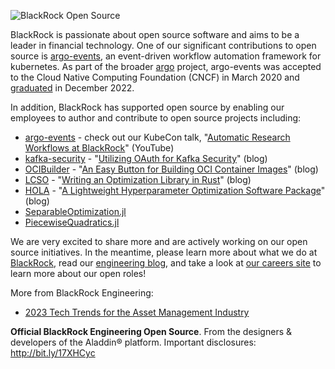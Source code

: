 ![BlackRock Open Source](https://github.com/blackrock/.github/blob/main/images/blk-ossp2.png) 

BlackRock is passionate about open source software and aims to be a leader in financial technology.
One of our significant contributions to open source is [argo-events](https://github.com/argoproj/argo-events), an
event-driven workflow automation framework for kubernetes. As part of the broader [argo](https://github.com/argoproj) 
project, argo-events was accepted to the Cloud Native Computing Foundation (CNCF) in March 2020 and 
[graduated](https://www.cncf.io/announcements/2022/12/06/the-cloud-native-computing-foundation-announces-argo-has-graduated/) 
in December 2022. 

In addition, BlackRock has supported open source by enabling our employees to author and contribute to open source projects including:

* [argo-events](https://github.com/argoproj/argo-events) - 
check out our KubeCon talk, "[Automatic Research Workflows at BlackRock](https://www.youtube.com/watch?v=ZK510prml8o)" (YouTube)
* [kafka-security](https://github.com/kafka-security/oauth) - 
"[Utilizing OAuth for Kafka Security](https://medium.com/blackrock-engineering/utilizing-oauth-for-kafka-security-5c1da9f3d3d)" (blog)
* [OCIBuilder](https://ocibuilder.github.io/docs/) - 
"[An Easy Button for Building OCI Container Images](https://medium.com/blackrock-engineering/ocibuilder-an-easy-button-for-building-oci-container-images-8272d0f5cc62)" (blog)
* [LCSO](https://github.com/blackrock/lcso) - 
"[Writing an Optimization Library in Rust](https://medium.com/blackrock-engineering/writing-an-optimization-library-in-rust-588628c0e500)" (blog)
* [HOLA](https://github.com/blackrock/HOLA/) - 
"[A Lightweight Hyperparameter Optimization Software Package](https://medium.com/blackrock-engineering/hola-optimization-a-lightweight-hyperparameter-optimization-software-package-321cc7c2bf4c)" (blog)
* [SeparableOptimization.jl](https://github.com/JuliaFirstOrder/SeparableOptimization.jl) 
* [PiecewiseQuadratics.jl](https://github.com/JuliaFirstOrder/PiecewiseQuadratics.jl) 

We are very excited to share more and are actively working on our open source initiatives. In the meantime, please learn more about what we do at [BlackRock](https://www.blackrock.com), read our [engineering blog](https://medium.com/blackrock-engineering), and take a look at [our careers site](https://careers.blackrock.com/life-at-blackrock-2/technology/) to learn more about our open roles!


More from BlackRock Engineering:
* [2023 Tech Trends for the Asset Management Industry](https://medium.com/blackrock-engineering/2023-tech-trends-for-the-asset-management-industry-a6ec40b338a4)

**Official BlackRock Engineering Open Source**. From the designers & developers of the Aladdin® platform. Important disclosures: http://bit.ly/17XHCyc
